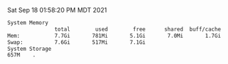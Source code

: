 Sat Sep 18 01:58:20 PM MDT 2021
```bash
System Memory
               total        used        free      shared  buff/cache   available
Mem:           7.7Gi       781Mi       5.1Gi       7.0Mi       1.7Gi       6.6Gi
Swap:          7.6Gi       517Mi       7.1Gi
System Storage
657M	.
```
